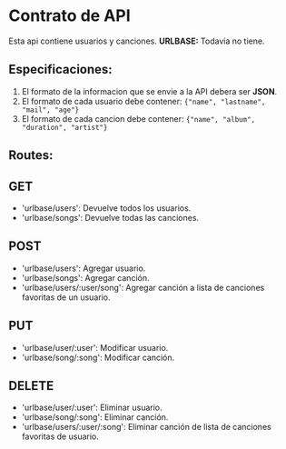 # Contrato de API

Esta api contiene usuarios y canciones.
**URLBASE:** Todavia no tiene.

## Especificaciones:
1.  El formato de la informacion que se envie a la API debera ser **JSON**.
2.  El formato de cada usuario debe contener: <code>{"name", "lastname", "mail", "age"}</code>
3.  El formato de cada cancion debe contener: <code>{"name", "album", "duration", "artist"}</code>

## Routes:

## GET 
-  'urlbase/users': Devuelve todos los usuarios.
-  'urlbase/songs': Devuelve todas las canciones.
 
## POST 
- 'urlbase/users': Agregar usuario.
- 'urlbase/songs': Agregar canción.
- 'urlbase/users/:user/song': Agregar canción a lista de canciones favoritas de un usuario.

## PUT 
-  'urlbase/user/:user': Modificar usuario.
-  'urlbase/song/:song': Modificar canción.

## DELETE 
-  'urlbase/user/:user': Eliminar usuario.
-  'urlbase/song/:song': Eliminar canción.
-  'urlbase/users/:user/:song': Eliminar canción de lista de canciones favoritas de usuario.
